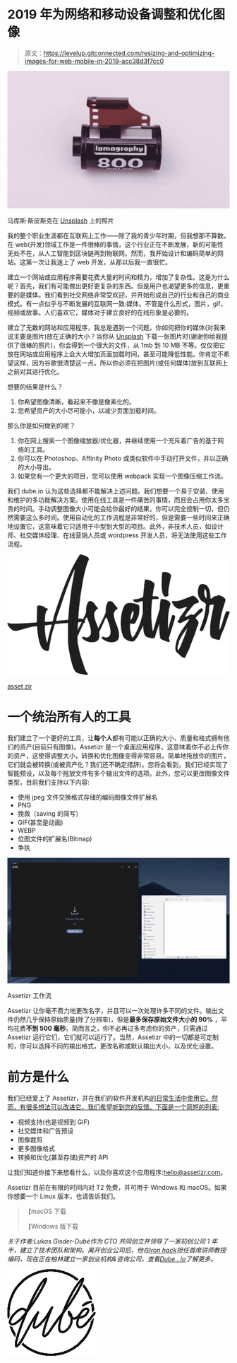 # 2019 年为网络和移动设备调整和优化图像

> 原文：<https://levelup.gitconnected.com/resizing-and-optimizing-images-for-web-mobile-in-2019-acc38d3f7cc0>

![](img/cd14dd4efb5cf23cd49ef380c94100fa.png)

马库斯·斯皮斯克在 [Unsplash](https://unsplash.com/search/photos/image?utm_source=unsplash&utm_medium=referral&utm_content=creditCopyText) 上的照片

我的整个职业生涯都在互联网上工作——除了我的青少年时期，但我想那不算数。在 web(开发)领域工作是一件很棒的事情，这个行业正在不断发展，新的可能性无处不在，从人工智能到区块链再到物联网。然而，我开始设计和编码简单的网站。这第一次让我迷上了 web 开发，从那以后我一直很忙。

建立一个网站或应用程序需要花费大量的时间和精力，增加了复杂性。这是为什么呢？首先，我们有可能做出更好更复杂的东西。但是用户也渴望更多的信息，更重要的是媒体。我们看到社交网络非常受欢迎，并开始形成自己的行业和自己的商业模式。有一点似乎与不断发展的互联网一致:媒体。不管是什么形式，图片，gif，视频或故事。人们喜欢它，媒体对于建立良好的在线形象是必要的。

建立了无数的网站和应用程序，我总是遇到一个问题，你如何把你的媒体(对我来说主要是图片)放在正确的大小？当你从 [Unsplash](https://unsplash.com/) 下载一张图片时(谢谢你给我提供了很棒的照片)，你会得到一个很大的文件，从 1mb 到 10 MB 不等。仅仅把它放在网站或应用程序上会大大增加页面加载时间，甚至可能降低性能。你肯定不希望这样，因为谷歌很清楚这一点。所以你必须在把图片(或任何媒体)放到互联网上之前对其进行优化。

想要的结果是什么？

1.  你希望图像清晰，看起来不像是像素化的。
2.  您希望资产的大小尽可能小，以减少页面加载时间。

那么你是如何做到的呢？

1.  你在网上搜索一个图像缩放器/优化器，并继续使用一个充斥着广告的基于网络的工具。
2.  你可以在 Photoshop、Affinity Photo 或类似软件中手动打开文件，并以正确的大小导出。
3.  如果您有一个更大的项目，您可以使用 webpack 实现一个图像压缩工作流。

我们 dube.io 认为这些选择都不能解决上述问题。我们想要一个易于安装、使用和维护的多功能解决方案。使用在线工具是一件痛苦的事情，而且会占用你太多宝贵的时间。手动调整图像大小可能会给你最好的结果，你可以完全控制一切，但仍然需要这么多时间。使用自动化的工作流程是非常好的，但是需要一些时间来正确地设置它，这意味着它只适用于中型到大型的项目。此外，非技术人员，如设计师、社交媒体经理、在线营销人员或 wordpress 开发人员，将无法使用这些工作流程。

![](img/cc9d39168aae6ae4c16b3f6d4f64d823.png)

[asset zir](https://assetizr.com)

# 一个统治所有人的工具

我们建立了一个更好的工具，让**每个人**都有可能以正确的大小、质量和格式拥有他们的资产(目前只有图像)。Assetizr 是一个桌面应用程序，这意味着你不必上传你的资产，这使得调整大小，转换和优化图像变得非常容易。简单地拖放你的图片，它们就会被转换(或被资产化？我们还不确定措辞)。您将会看到，我们已经实现了智能预设，以及每个拖放文件有多个输出文件的选项。此外，您可以更改图像文件类型，目前我们支持以下内容:

*   使用 jpeg 文件交换格式存储的编码图像文件扩展名
*   PNG
*   挽救（saving 的简写）
*   GIF(甚至是动画)
*   WEBP
*   位图文件的扩展名(Bitmap)
*   争执

![](img/63998bee6c6f41dfd013b37a064c77d7.png)

Assetizr 工作流

Assetizr 让你毫不费力地更改名字，并且可以一次处理许多不同的文件。输出文件仍然几乎保持原始质量(除了分辨率)，但是**最多保存原始文件大小的 90%** ，平均花费**不到 500 毫秒**。简而言之，你不必再过多考虑你的资产，只需通过 Assetizr 运行它们，它们就可以运行了。当然，Assetizr 中的一切都是可定制的，你可以选择不同的输出格式，更改名称或默认输出大小，以及优化设置。

# 前方是什么

我们已经爱上了 Assetizr，并在我们的软件开发机构[的日常生活中使用它。然而，有很多想法可以改进它，我们希望听到您的反馈。下面是一个简短的列表:](https://dube.io)

*   视频支持(也是视频到 GIF)
*   社交媒体和广告预设
*   图像裁剪
*   更多图像格式
*   转换和优化(甚至存储)资产的 API

让我们知道你接下来想看什么，以及你喜欢这个应用程序:[hello@assetizr.com](mailto:hello@assetizr.com)。

Assetizr 目前在有限的时间内对 T2 免费，并可用于 Windows 和 macOS。如果你想要一个 Linux 版本，也请告诉我们。

> 【macOS 下载
> 
> 【Windows 版下载

*关于作者:Lukas Gisder-Dubé作为 CTO 共同创立并领导了一家初创公司 1 年半，建立了技术团队和架构。离开创业公司后，他在*[*iron hack*](https://medium.com/u/1ff093a3da32?source=post_page-----acc38d3f7cc0--------------------------------)*担任首席讲师教授编码，现在正在柏林建立一家创业机构&咨询公司。查看*[*Dube . io*](https://dube.io)*了解更多。*

![](img/840b0ca008c4fa8e0a1d00791a6c9f9f.png)